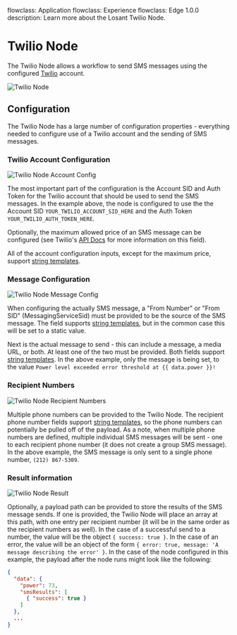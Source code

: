 flowclass: Application
flowclass: Experience
flowclass: Edge 1.0.0
description: Learn more about the Losant Twilio Node.

# Twilio Node

The Twilio Node allows a workflow to send SMS messages using the configured [Twilio](https://www.twilio.com/) account.

![Twilio Node](/images/workflows/outputs/twilio-node.png "Twilio Node")

## Configuration

The Twilio Node has a large number of configuration properties - everything needed to configure use of a Twilio account and the sending of SMS messages.

### Twilio Account Configuration

![Twilio Node Account Config](/images/workflows/outputs/twilio-node-account-config.png "Twilio Node Account Config")

The most important part of the configuration is the Account SID and Auth Token for the Twilio account that should be used to send the SMS messages. In the example above, the node is configured to use the the Account SID `YOUR_TWILIO_ACCOUNT_SID_HERE` and the Auth Token `YOUR_TWILIO_AUTH_TOKEN_HERE`.

Optionally, the maximum allowed price of an SMS message can be configured (see Twilio's [API Docs](https://www.twilio.com/docs/api/rest/sending-messages) for more information on this field).

All of the account configuration inputs, except for the maximum price, support [string templates](/workflows/accessing-payload-data/#string-templates).

### Message Configuration

![Twilio Node Message Config](/images/workflows/outputs/twilio-node-message-config.png "Twilio Node Message Config")

When configuring the actually SMS message, a "From Number" or "From SID" (MessagingServiceSid) must be provided to be the source of the SMS message. The field supports [string templates](/workflows/accessing-payload-data/#string-templates), but in the common case this will be set to a static value.

Next is the actual message to send - this can include a message, a media URL, or both. At least one of the two must be provided. Both fields support [string templates](/workflows/accessing-payload-data/#string-templates). In the above example, only the message is being set, to the value `Power level exceeded error threshold at {{ data.power }}!`

### Recipient Numbers

![Twilio Node Recipient Numbers](/images/workflows/outputs/twilio-node-recipient-numbers.png "Twilio Node Recipient Numbers")

Multiple phone numbers can be provided to the Twilio Node. The recipient phone number fields support [string templates](/workflows/accessing-payload-data/#string-templates), so the phone numbers can potentially be pulled off of the payload. As a note, when multiple phone numbers are defined, multiple individual SMS messages will be sent - one to each recipient phone number (it does not create a group SMS message). In the above example, the SMS message is only sent to a single phone number, `(212) 867-5309`.

### Result information

![Twilio Node Result](/images/workflows/outputs/twilio-node-result.png "Twilio Node Result")

Optionally, a payload path can be provided to store the results of the SMS message sends. If one is provided, the Twilio Node will place an array at this path, with one entry per recipient number (it will be in the same order as the recipient numbers as well). In the case of a successful send to a number, the value will be the object `{ success: true }`. In the case of an error, the value will be an object of the form `{ error: true, message: 'A message describing the error' }`. In the case of the node configured in this example, the payload after the node runs might look like the following:

```json
{
  "data": {
    "power": 73,
    "smsResults": [
      { "success": true }
    ]
  },
  ...
}
```
